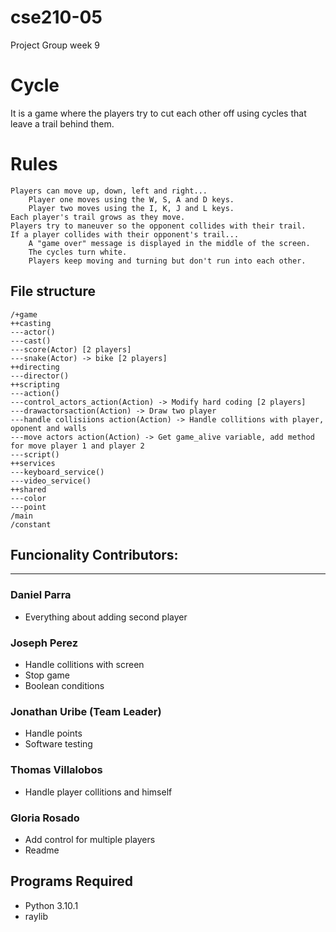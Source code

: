 # cse210-05
Project Group week 9

# Cycle 
It is a game where the players try to cut each other off using cycles that leave a trail behind them. 

# Rules
    Players can move up, down, left and right...
        Player one moves using the W, S, A and D keys.
        Player two moves using the I, K, J and L keys.
    Each player's trail grows as they move.
    Players try to maneuver so the opponent collides with their trail.
    If a player collides with their opponent's trail...
        A "game over" message is displayed in the middle of the screen.
        The cycles turn white.
        Players keep moving and turning but don't run into each other.

## File structure
```
/+game
++casting
---actor()
---cast()
---score(Actor) [2 players]
---snake(Actor) -> bike [2 players]
++directing
---director()
++scripting
---action()
---control_actors_action(Action) -> Modify hard coding [2 players]
---drawactorsaction(Action) -> Draw two player
---handle collisiions action(Action) -> Handle collitions with player, oponent and walls
---move actors action(Action) -> Get game_alive variable, add method for move player 1 and player 2
---script()
++services
---keyboard_service()
---video_service()
++shared
---color
---point
/main
/constant
```

## Funcionality Contributors:
---

### Daniel Parra
- Everything about adding second player

### Joseph Perez
- Handle collitions with screen
- Stop game
- Boolean conditions

### Jonathan Uribe (Team Leader)
- Handle points
- Software testing

### Thomas Villalobos
- Handle player collitions and himself

### Gloria Rosado
- Add control for multiple players
- Readme

## Programs Required
* Python 3.10.1
* raylib
